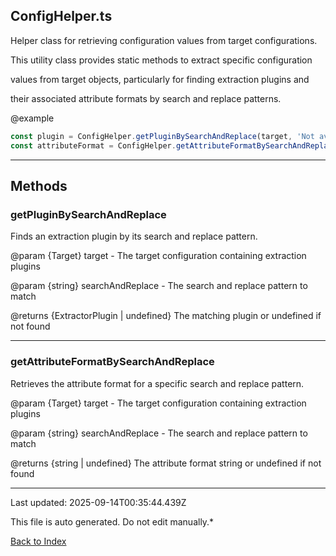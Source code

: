 ## ConfigHelper.ts





 Helper class for retrieving configuration values from target configurations.



 This utility class provides static methods to extract specific configuration

 values from target objects, particularly for finding extraction plugins and

 their associated attribute formats by search and replace patterns.



 @example

 ```typescript
 const plugin = ConfigHelper.getPluginBySearchAndReplace(target, 'Not available.');
 const attributeFormat = ConfigHelper.getAttributeFormatBySearchAndReplace(target, '%content%');
 ```
 



---



## Methods



### **getPluginBySearchAndReplace**

 Finds an extraction plugin by its search and replace pattern.



 @param {Target} target - The target configuration containing extraction plugins

 @param {string} searchAndReplace - The search and replace pattern to match

 @returns {ExtractorPlugin | undefined} The matching plugin or undefined if not found

 



---



### **getAttributeFormatBySearchAndReplace**

 Retrieves the attribute format for a specific search and replace pattern.



 @param {Target} target - The target configuration containing extraction plugins

 @param {string} searchAndReplace - The search and replace pattern to match

 @returns {string | undefined} The attribute format string or undefined if not found

 



---



Last updated: 2025-09-14T00:35:44.439Z



This file is auto generated. Do not edit manually.*



[Back to Index](./index.md)